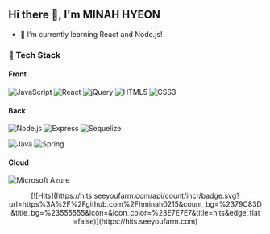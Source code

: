 ## Hi there 👋, I'm MINAH HYEON

- 🌱 I’m currently learning React and Node.js!

### 👀 Tech Stack
#### Front
![JavaScript](https://img.shields.io/badge/Javascript-F7DF1E?style=flat-square&logo=Javascript&logoColor=black) ![React](https://img.shields.io/badge/React-61DAFB?style=flat-square&logo=React&logoColor=black) ![jQuery](https://img.shields.io/badge/jQuery-0769AD?style=flat-square&logo=CSS3&logoColor=white) ![HTML5](https://img.shields.io/badge/HTML5-E34F26?style=flat-square&logo=HTML5&logoColor=white) ![CSS3](https://img.shields.io/badge/CSS3-1572B6?style=flat-square&logo=CSS3&logoColor=white) 
#### Back
![Node.js](https://img.shields.io/badge/Node.js-339933?style=flat-square&logo=Node.js&logoColor=white) ![Express](https://img.shields.io/badge/Express-000000?style=flat-square&logo=Express&logoColor=white) ![Sequelize](https://img.shields.io/badge/Sequelize-52B0E7?style=flat-square&logo=Sequelize&logoColor=white) 

![Java](https://img.shields.io/badge/Java-007396?style=flat-square&logo=Java&logoColor=white) ![Spring](https://img.shields.io/badge/Spring-6DB33F?style=flat-square&logo=Spring&logoColor=white)
#### Cloud
![Microsoft Azure](https://img.shields.io/badge/Microsoft%20Azure-0078D4?style=flat-square&logo=MicrosoftAzure&logoColor=white)



<div align=center>
[![Hits](https://hits.seeyoufarm.com/api/count/incr/badge.svg?url=https%3A%2F%2Fgithub.com%2Fhminah0215&count_bg=%2379C83D&title_bg=%23555555&icon=&icon_color=%23E7E7E7&title=hits&edge_flat=false)](https://hits.seeyoufarm.com)
</div>
